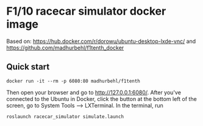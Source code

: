 # F1/10 racecar simulator docker image
Based on:  <https://hub.docker.com/r/dorowu/ubuntu-desktop-lxde-vnc/> and <https://github.com/madhurbehl/f1tenth_docker>

## Quick start
```
docker run -it --rm -p 6080:80 madhurbehl/f1tenth
```
Then open your browser and go to http://127.0.0.1:6080/.
After you've connected to the Ubuntu in Docker, click the button at the bottom left of the screen, go to System Tools --> LXTerminal.
In the terminal, run
```
roslaunch racecar_simulator simulate.launch
```
